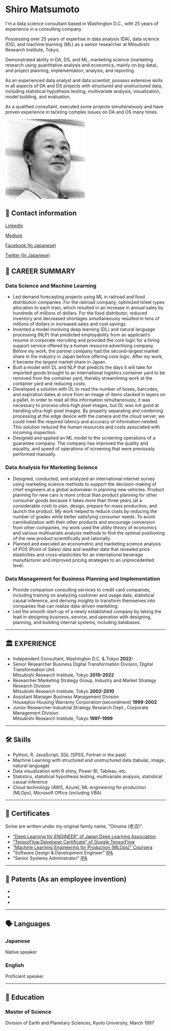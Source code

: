# Shiro Matsumoto

I'm a data science consultant based in Washington D.C., with 25 years of experience in a consulting company. 

Possessing over 25 years of expertise in data analysis (DA), data science (DS), and machine learning (ML) as a senior researcher at Mitsubishi Research Institute, Tokyo. 

Demonstrated ability in DA, DS, and ML, marketing science (marketing research using quantitative analysis and economics, mainly on big data), and project planning, implementation, analysis, and reporting. 

As an experienced data analyst and data scientist, possess extensive skills in all aspects of DA and DS projects with structured and unstructured data, including statistical hypothesis testing, multivariate analysis, visualization, model building, and evaluation. 

As a qualified consultant, executed some projects simultaneously and have proven experience in tackling complex issues on DA and DS many times.

![photo](img/Photo.png)

## 📧 Contact information

[LinkedIn](https://www.linkedin.com/in/srmtmt/)

[Medium](https://medium.com/@shrmtmt)

[Facebook (In Japanese)](https://www.facebook.com/shiromatz)

[Twitter (In Japanese)](https://twitter.com/shrmtmt)


## 👔 **CAREER SUMMARY**

### **Data Science and Machine Learning**

- Led demand forecasting projects using ML in railroad and food distribution companies. For the railroad company, optimized ticket types allocation to each train, which resulted in an increase in annual sales by hundreds of millions of dollars. For the food distributor, reduced inventory and decreased shortages simultaneously resulted in tens of millions of dollars in increased sales and cost savings.
- Invented a model involving deep learning (DL) and natural language processing (NLP) that predicted employability from an applicant’s resume in corporate recruiting and provided the core logic for a hiring support service offered by a human resource advertising company. Before my work, the partner company had the second-largest market share in the industry in Japan before offering core logic. After my work, it became the largest market share in Japan.
- Built a model with DL and NLP that predicts the days it will take for imported goods brought to an international logistics container yard to be removed from the container yard, thereby streamlining work at the container yard and reducing costs.
- Developed a solution with DL to read the number of boxes, barcodes, and expiration dates at once from an image of items stacked in layers on a pallet. In order to read all this information simultaneously, it was necessary to process ultra-high pixel images, but DL was not good at handling ultra-high pixel images. By properly separating and combining processing at the edge device with the camera and the cloud server, we could meet the required latency and accuracy of information needed. This solution reduced the human resources and costs associated with incoming inspection.
- Designed and applied an ML model to the screening operations of a guarantee company. The company has improved the quality and equality, and speed of operations of screening that were previously performed manually.

### **Data Analysis for Marketing Science**

- Designed, conducted, and analyzed an international internet survey using marketing science methods to support the decision-making of chief engineers at a global automaker in planning new vehicles. Product planning for new cars is more critical than product planning for other consumer goods because it takes more than three years (at a considerable cost) to plan, design, prepare for mass production, and launch the product. My work helped to reduce costs by reducing the number of grades while better satisfying consumer needs. To avoid cannibalization with their other products and encourage conversion from other companies, my work used the utility theory of economics and various multivariate analysis methods to find the optimal positioning of the new product scientifically and rationally.
- Planned and executed an econometric and marketing science analysis of POS (Point of Sales) data and weather data that revealed price elasticities and cross-elasticities for an international beverage manufacturer and improved pricing strategies to an unprecedented level.

### **Data Management for Business Planning and Implementation**

- Provide companion consulting services to credit card companies, including training on analyzing customer and usage data, statistical causal inference, and deriving insights to transform themselves into companies that can realize data-driven marketing.
- Led the smooth start-up of a newly established company by taking the lead in designing business, service, and operation with designing, planning, and building internal systems, including databases.

---

## 🏛 EXPERIENCE

- Independent Consultant, Washington D.C. & Tokyo **2022-**
- Senior Researcher
Business Digital Transformation Division, Digital Transformation Unit	
Mitsubishi Research Institute, Tokyo **2010-2022**
- Researcher
Marketing Strategy Group, Industry and Market Strategy Research Division	
Mitsubishi Research Institute, Tokyo **2002-2010**
- Assistant Manager
Business Management Division	
Houseplus Housing Warranty Corporation (secondment) **1999-2002**
- Junior Researcher
Industrial Strategy Research Dept., Corporate Management Division	
Mitsubishi Research Institute, Tokyo **1997-1999**

---

## 🛠 Skills

- Python, R, JavaScript, SQL (SPSS, Fortran in the past)
- Machine Learning with structured and unstructured data (tabular, image, natural language)
- Data visualization with R shiny, Power BI, Tableau, etc.
- Statistics, statistical hypothesis testing, multivariate analysis, statistical causal inference
- Cloud technology (AWS, Azure), ML engineering for production (MLOps), Microsoft Office (including VBA)

---

## 📜 Certificates
Some are written under my original family name, "Oinuma (老沼)". 
- [“Deep Learning for ENGINEER” of Japan Deep Learning Association](https://www.openbadge-global.com/ns/portal/openbadge/public/assertions/detail/Yk82YUtSaHoybUdoSG54K3pnVjNCZz09)
- [“TensorFlow Developer Certificate” of Google TensorFlow](https://www.credential.net/3a9b86c9-a62e-4d49-bc5a-815a082b4c3d#gs.wm0d6e)
- ["Machine Learning Engineering for Production (MLOps)" Coursera](https://www.coursera.org/account/accomplishments/specialization/certificate/7XFA7YUYRY52)
- "Software Design & Development Engineer" [IPA](https://www.ipa.go.jp/en/index.html)
- "Senior Systems Administrator" [IPA](https://www.ipa.go.jp/en/index.html)

---

## 🧠 Patents (As an employee invention)

- 
- 
- 

---

## 🗣 Languages

### Japanese

Native speaker 

### English

Proficient speaker 

---

## 🏫 Education

### **Master of Science**

Division of Earth and Planetary Sciences, Kyoto University, March 1997
